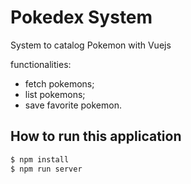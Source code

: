 # Pokedex System

<p>System to catalog Pokemon with Vuejs</p>

<p>functionalities:</p>

* fetch pokemons;
* list pokemons;
* save favorite pokemon.

<h2>How to run this application</h2>

```bash
$ npm install
$ npm run server


